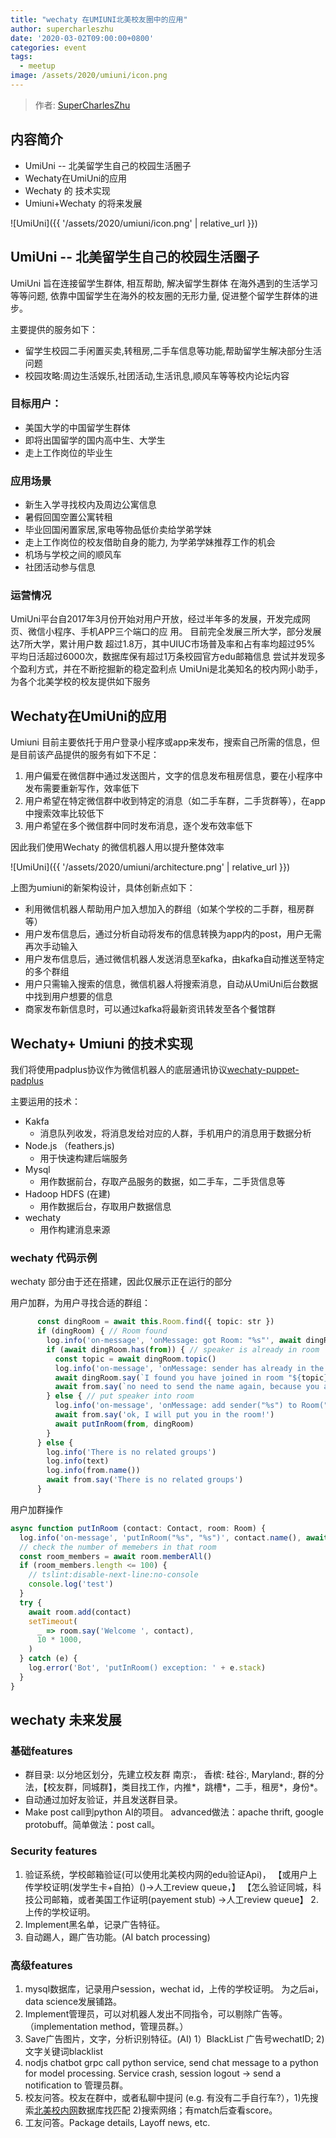 ```yaml
---
title: "wechaty 在UMIUNI北美校友圈中的应用"
author: supercharleszhu
date: '2020-03-02T09:00:00+0800'
categories: event
tags:
  - meetup
image: /assets/2020/umiuni/icon.png
---
```


> 作者: [SuperCharlesZhu](https://github.com/SuperCharlesZhu)

## 内容简介

* UmiUni -- 北美留学生自己的校园生活圈子
* Wechaty在UmiUni的应用
* Wechaty 的 技术实现
* Umiuni+Wechaty 的将来发展

![UmiUni]({{ '/assets/2020/umiuni/icon.png' | relative_url }})

## UmiUni -- 北美留学生自己的校园生活圈子

UmiUni 旨在连接留学生群体, 相互帮助, 解决留学生群体 在海外遇到的生活学习等等问题, 依靠中国留学生在海外的校友圈的无形力量,
促进整个留学生群体的进步。

主要提供的服务如下：

* 留学生校园二手闲置买卖,转租房,二手车信息等功能,帮助留学生解决部分生活问题
* 校园攻略:周边生活娱乐,社团活动,生活讯息,顺风车等等校内论坛内容

### 目标用户：

* 美国大学的中国留学生群体
* 即将出国留学的国内高中生、大学生
* 走上工作岗位的毕业生

### 应用场景

* 新生入学寻找校内及周边公寓信息
* 暑假回国空置公寓转租
* 毕业回国闲置家居,家电等物品低价卖给学弟学妹
* 走上工作岗位的校友借助自身的能力, 为学弟学妹推荐工作的机会
* 机场与学校之间的顺风车
* 社团活动参与信息

### 运营情况

UmiUni平台自2017年3月份开始对用户开放，经过半年多的发展，开发完成网页、微信小程序、手机APP三个端口的应 用。
目前完全发展三所大学，部分发展达7所大学，累计用户数 超过1.8万，其中UIUC市场普及率和占有率均超过95%
平均日活超过6000次，数据库保有超过1万条校园官方edu邮箱信息
尝试并发现多个盈利方式，并在不断挖掘新的稳定盈利点
UmiUni是北美知名的校内网小助手，为各个北美学校的校友提供如下服务

## Wechaty在UmiUni的应用

Umiuni 目前主要依托于用户登录小程序或app来发布，搜索自己所需的信息，但是目前该产品提供的服务有如下不足：

1. 用户偏爱在微信群中通过发送图片，文字的信息发布租房信息，要在小程序中发布需要重新写作，效率低下
2. 用户希望在特定微信群中收到特定的消息（如二手车群，二手货群等），在app中搜索效率比较低下
3. 用户希望在多个微信群中同时发布消息，逐个发布效率低下

因此我们使用Wechaty 的微信机器人用以提升整体效率

![UmiUni]({{ '/assets/2020/umiuni/architecture.png' | relative_url }})

上图为umiuni的新架构设计，具体创新点如下：

* 利用微信机器人帮助用户加入想加入的群组（如某个学校的二手群，租房群等）
* 用户发布信息后，通过分析自动将发布的信息转换为app内的post，用户无需再次手动输入
* 用户发布信息后，通过微信机器人发送消息至kafka，由kafka自动推送至特定的多个群组
* 用户只需输入搜索的信息，微信机器人将搜索消息，自动从UmiUni后台数据中找到用户想要的信息
* 商家发布新信息时，可以通过kafka将最新资讯转发至各个餐馆群

## Wechaty+ Umiuni 的技术实现

我们将使用padplus协议作为微信机器人的底层通讯协议[wechaty-puppet-padplus](https://github.com/botorange/wechaty-puppet-padplus)

主要运用的技术：

* Kakfa
  * 消息队列收发，将消息发给对应的人群，手机用户的消息用于数据分析
* Node.js （feathers.js)
  * 用于快速构建后端服务
* Mysql
  * 用作数据前台，存取产品服务的数据，如二手车，二手货信息等
* Hadoop HDFS (在建)
  * 用作数据后台，存取用户数据信息
* wechaty
  * 用作构建消息来源

### wechaty 代码示例

wechaty 部分由于还在搭建，因此仅展示正在运行的部分

用户加群，为用户寻找合适的群组：

```typescript
      const dingRoom = await this.Room.find({ topic: str })
      if (dingRoom) { // Room found
        log.info('on-message', 'onMessage: got Room: "%s"', await dingRoom.topic())
        if (await dingRoom.has(from)) { // speaker is already in room
          const topic = await dingRoom.topic()
          log.info('on-message', 'onMessage: sender has already in the Room')
          await dingRoom.say(`I found you have joined in room "${topic}"!`, from)
          await from.say(`no need to send the name again, because you are already in room: "${topic}"`)
        } else { // put speaker into room
          log.info('on-message', 'onMessage: add sender("%s") to Room("%s")', from.name(), dingRoom.topic())
          await from.say('ok, I will put you in the room!')
          await putInRoom(from, dingRoom)
        }
      } else {
        log.info('There is no related groups')
        log.info(text)
        log.info(from.name())
        await from.say('There is no related groups')
      }
```

用户加群操作

```typescript
async function putInRoom (contact: Contact, room: Room) {
  log.info('on-message', 'putInRoom("%s", "%s")', contact.name(), await room.topic())
  // check the number of memebers in that room
  const room_members = await room.memberAll()
  if (room_members.length <= 100) {
    // tslint:disable-next-line:no-console
    console.log('test')
  }
  try {
    await room.add(contact)
    setTimeout(
      _ => room.say('Welcome ', contact),
      10 * 1000,
    )
  } catch (e) {
    log.error('Bot', 'putInRoom() exception: ' + e.stack)
  }
}
```

## wechaty 未来发展

### 基础features

* 群目录: 以分地区划分，先建立校友群 南京:， 香槟: 硅谷:, Maryland:, 群的分法，【校友群，同城群】，类目找工作，内推*，跳槽*，二手，租房*，身份*。
* 自动通过加好友验证，并且发送群目录。
* Make post call到python AI的项目。 advanced做法：apache thrift, google protobuff。简单做法：post call。

### Security features

1. 验证系统，学校邮箱验证(可以使用北美校内网的edu验证Api)， 【或用户上传学校证明(发学生卡+自拍）()->人工review queue，】 【怎么验证同城，科技公司邮箱，或者美国工作证明(payement stub) ->人工review queue】 2.上传的学校证明。
2. Implement黑名单，记录广告特征。
3. 自动踢人，踢广告功能。(AI batch processing)

### 高级features

1. mysql数据库，记录用户session，wechat id，上传的学校证明。 为之后ai，data science发展铺路。
2. Implement管理员，可以对机器人发出不同指令，可以剔除广告等。（implementation method，管理员群。）
3. Save广告图片，文字，分析识别特征。(AI) 1）BlackList 广告号wechatID; 2) 文字关键词blacklist
4. nodjs chatbot grpc call python service, send chat message to a python for model processing. Service crash, session logout -> send a notification to 管理员群。
5. 校友问答。校友在群中，或者私聊中提问 (e.g. 有没有二手自行车?），1)先搜索[北美校内网](https://umiuni.com)数据库找匹配 2)搜索网络；有match后查看score。
6. 工友问答。Package details, Layoff news, etc.
